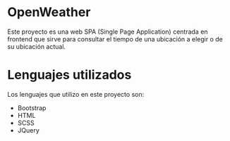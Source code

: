 # OpenWeather
Este proyecto es una web SPA (Single Page Application) centrada en frontend que sirve para consultar el tiempo de una ubicación a elegir o de su ubicación actual.

# Lenguajes utilizados
Los lenguajes que utilizo en este proyecto son:
+ Bootstrap
+ HTML
+ SCSS
+ JQuery
